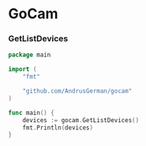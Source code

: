 # GoCam


### GetListDevices
```go
package main

import (
	"fmt"

	"github.com/AndrusGerman/gocam"
)

func main() {
	devices := gocam.GetListDevices()
	fmt.Println(devices)
}

```